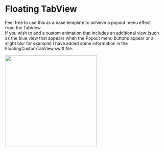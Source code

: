 #  Floating TabView
Feel free to use this as a base template to achieve a popout menu effect from the TabView.
<br>
If you wish to add a custom animation that includes an additional view (such as the blue view that appears when the Popout menu buttons appear or a slight blur for example) I have added some information in the FloatingCustomTabView.swift file.
<br>
<!-- ![Example gif to show the floatng custom TabView.](Gifs/floatingTabViewGif.gif) -->
<img src="Gifs/floatingTabViewGif.gif" width="300" />
<br><br>
